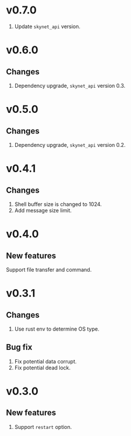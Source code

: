 # v0.7.0
1. Update `skynet_api` version.

# v0.6.0
## Changes
1. Dependency upgrade, `skynet_api` version 0.3.

# v0.5.0
## Changes
1. Dependency upgrade, `skynet_api` version 0.2.

# v0.4.1
## Changes
1. Shell buffer size is changed to 1024.
2. Add message size limit.

# v0.4.0
## New features
Support file transfer and command.

# v0.3.1
## Changes
1. Use rust env to determine OS type.

## Bug fix
1. Fix potential data corrupt.
2. Fix potential dead lock.

# v0.3.0 
## New features
1. Support `restart` option.
